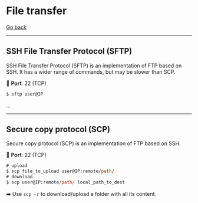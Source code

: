 # File transfer

[Go back](../index.md)

<hr class="sep-both">

## SSH File Transfer Protocol (SFTP)

<div class="row row-cols-md-2"><div>

SSH File Transfer Protocol (SFTP) is an implementation of FTP based on SSH. It has a wider range of commands, but may be slower than SCP.

🐊️ **Port**: 22 (TCP)

```ps
$ sftp user@IP
```
</div><div>

...
</div></div>


<hr class="sep-both">

## Secure copy protocol (SCP)

<div class="row row-cols-md-2"><div>

Secure copy protocol (SCP) is an implementation of FTP based on SSH.

🐊️ **Port**: 22 (TCP)

```ps
# upload
$ scp file_to_upload user@IP:remote/path/
# download
$ scp user@IP:remote/path/ local_path_to_dest
```

➡️ Use `scp -r` to download/upload a folder with all its content.
</div><div>
</div></div>